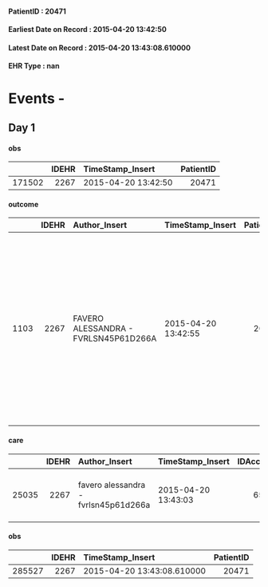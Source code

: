 
#### PatientID : 20471
#### Earliest Date on Record : 2015-04-20 13:42:50
#### Latest Date on Record : 2015-04-20 13:43:08.610000
#### EHR Type : nan

# Events - 

## Day 1

#### obs
|        |   IDEHR | TimeStamp_Insert    |   PatientID |
|-------:|--------:|:--------------------|------------:|
| 171502 |    2267 | 2015-04-20 13:42:50 |       20471 |

#### outcome
|      |   IDEHR | Author_Insert                        | TimeStamp_Insert    |   PatientID |   IDDigitalSignDocument |   IDPAI_VIDAS | opt_problem                                               |   opt_problem_num | opt_obiettivo                                                                                                                                                                                                         |   opt_obiettivo_num | ds_note                                                                    | opt_stato_problema   |   opt_stato_problema_num | opt_interventi                                                                                                           |   opt_interventi_num |
|-----:|--------:|:-------------------------------------|:--------------------|------------:|------------------------:|--------------:|:----------------------------------------------------------|------------------:|:----------------------------------------------------------------------------------------------------------------------------------------------------------------------------------------------------------------------|--------------------:|:---------------------------------------------------------------------------|:---------------------|-------------------------:|:-------------------------------------------------------------------------------------------------------------------------|---------------------:|
| 1103 |    2267 | FAVERO ALESSANDRA - FVRLSN45P61D266A | 2015-04-20 13:42:55 |       20471 |                   55488 |          2107 | State anxiety, apprehension, confusion, anger, panic # 28 |                 4 | The patient riferir√ † ¬ † to get better on the mental and physical plane, distinguishing the real problems from those potential, identifying the factors that still pu√≤ controlling and expressing their fears # 52 |                   4 | the diseased √®tranquilla now, the objective √® maintaining tranquillit√ † | Open Problem # 1     |                        1 | Implementation PAI - Speaking in a simple and quiet, using short, simple sentences, allow you to cry and / or talk # 392 |                    4 |

#### care
|       |   IDEHR | Author_Insert                        | TimeStamp_Insert    |   IDAccess | EHRType   |   PatientID |   IDTERAPIE_OUTPAT_VIDAS |   ds_dose | opt_via_di_somm     | ds_ora                   | dt_data_inizio      |   opt_pregressa |   opt_somm_terapia |   opt_estemporanea |   opt_termina |   opt_somm_in_pompa | opt_farmaco                        |
|------:|--------:|:-------------------------------------|:--------------------|-----------:|:----------|------------:|-------------------------:|----------:|:--------------------|:-------------------------|:--------------------|----------------:|-------------------:|-------------------:|--------------:|--------------------:|:-----------------------------------|
| 25035 |    2267 | favero alessandra - fvrlsn45p61d266a | 2015-04-20 13:43:03 |       6501 | amb       |       20471 |                     1470 |        30 | transdermal # 4 = 4 | 15 15 #, 08 # 8; 20 # 20 | 2015-04-20 00:00:00 |               0 |                  0 |                  0 |             0 |                   0 | ketorolac (toradol30 mg fl) # 1571 |

#### obs
|        |   IDEHR | TimeStamp_Insert           |   PatientID |
|-------:|--------:|:---------------------------|------------:|
| 285527 |    2267 | 2015-04-20 13:43:08.610000 |       20471 |


